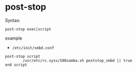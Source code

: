 # post-stop
Syntax:
```
post-stop exec|script
```

example
* ```/etc/init/smbd.conf```

```
post-stop script
        /usr/etc/rc.sysv/S80samba.sh poststop_smbd || true
end script
```

